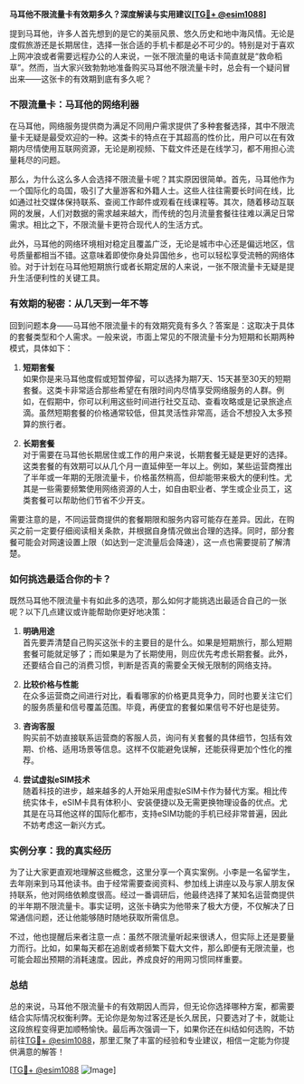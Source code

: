 **马耳他不限流量卡有效期多久？深度解读与实用建议[[TG💪+ @esim1088](https://t.me/s/esim1088)]**

提到马耳他，许多人首先想到的是它的美丽风景、悠久历史和地中海风情。无论是度假旅游还是长期居住，选择一张合适的手机卡都是必不可少的。特别是对于喜欢上网冲浪或者需要远程办公的人来说，一张不限流量的电话卡简直就是“救命稻草”。然而，当大家兴致勃勃地准备购买马耳他不限流量卡时，总会有一个疑问冒出来——这张卡的有效期到底有多久呢？

### 不限流量卡：马耳他的网络利器

在马耳他，网络服务提供商为满足不同用户需求提供了多种套餐选择，其中不限流量卡无疑是最受欢迎的一种。这类卡的特点在于其超高的性价比，用户可以在有效期内尽情使用互联网资源，无论是刷视频、下载文件还是在线学习，都不用担心流量耗尽的问题。

那么，为什么这么多人会选择不限流量卡呢？其实原因很简单。首先，马耳他作为一个国际化的岛国，吸引了大量游客和外籍人士。这些人往往需要长时间在线，比如通过社交媒体保持联系、查阅工作邮件或观看在线课程等。其次，随着移动互联网的发展，人们对数据的需求越来越大，而传统的包月流量套餐往往难以满足日常需求。相比之下，不限流量卡更符合现代人的生活方式。

此外，马耳他的网络环境相对稳定且覆盖广泛，无论是城市中心还是偏远地区，信号质量都相当不错。这意味着即使你身处异国他乡，也可以轻松享受流畅的网络体验。对于计划在马耳他短期旅行或者长期定居的人来说，一张不限流量卡无疑是提升生活便利性的关键工具。

### 有效期的秘密：从几天到一年不等

回到问题本身——马耳他不限流量卡的有效期究竟有多久？答案是：这取决于具体的套餐类型和个人需求。一般来说，市面上常见的不限流量卡分为短期和长期两种模式，具体如下：

1. **短期套餐**  
   如果你是来马耳他度假或短暂停留，可以选择为期7天、15天甚至30天的短期套餐。这类卡非常适合那些希望在有限时间内尽情享受网络服务的人群。例如，在假期中，你可以利用这些时间进行社交互动、查看攻略或是记录旅途点滴。虽然短期套餐的价格通常较低，但其灵活性非常高，适合不想投入太多预算的旅行者。

2. **长期套餐**  
   对于需要在马耳他长期居住或工作的用户来说，长期套餐无疑是更好的选择。这类套餐的有效期可以从几个月一直延伸至一年以上。例如，某些运营商推出了半年或一年期的无限流量卡，价格虽然稍高，但却能带来极大的便利性。尤其是一些需要频繁使用网络资源的人士，如自由职业者、学生或企业员工，这类套餐可以帮助他们节省不少开支。

需要注意的是，不同运营商提供的套餐期限和服务内容可能存在差异。因此，在购买之前一定要仔细阅读相关条款，并根据自身情况做出合理的选择。同时，部分套餐可能会对网速设置上限（如达到一定流量后会降速），这一点也需要提前了解清楚。

### 如何挑选最适合你的卡？

既然马耳他不限流量卡有如此多的选项，那么如何才能挑选出最适合自己的一张呢？以下几点建议或许能帮助你更好地决策：

1. **明确用途**  
   首先要弄清楚自己购买这张卡的主要目的是什么。如果是短期旅行，那么短期套餐可能就足够了；而如果是为了长期使用，则应优先考虑长期套餐。此外，还要结合自己的消费习惯，判断是否真的需要全天候无限制的网络支持。

2. **比较价格与性能**  
   在众多运营商之间进行对比，看看哪家的价格更具竞争力，同时也要关注它们的服务质量和信号覆盖范围。毕竟，再便宜的套餐如果信号不好也是徒劳。

3. **咨询客服**  
   购买前不妨直接联系运营商的客服人员，询问有关套餐的具体细节，包括有效期、价格、适用场景等信息。这样不仅能避免误解，还能获得更加个性化的推荐。

4. **尝试虚拟eSIM技术**  
   随着科技的进步，越来越多的人开始采用虚拟eSIM卡作为替代方案。相比传统实体卡，eSIM卡具有体积小、安装便捷以及无需更换物理设备的优点。尤其是在马耳他这样的国际化都市，支持eSIM功能的手机已经非常普遍，因此不妨考虑这一新兴方式。

### 实例分享：我的真实经历

为了让大家更直观地理解这些概念，这里分享一个真实案例。小李是一名留学生，去年刚来到马耳他读书。由于经常需要查阅资料、参加线上讲座以及与家人朋友保持联系，他对网络依赖度很高。经过一番调研后，他最终选择了某知名运营商提供的半年期不限流量卡。事实证明，这张卡确实为他带来了极大方便，不仅解决了日常通信问题，还让他能够随时随地获取所需信息。

不过，他也提醒后来者注意一点：虽然不限流量听起来很诱人，但实际上还是要量力而行。比如，如果每天都在追剧或者频繁下载大文件，那么即便有无限流量，也可能会超出预期的消耗速度。因此，养成良好的用网习惯同样重要。

### 总结

总的来说，马耳他不限流量卡的有效期因人而异，但无论你选择哪种方案，都需要结合实际情况权衡利弊。无论你是匆匆过客还是长久居民，只要选对了卡，就能让这段旅程变得更加顺畅愉快。最后再次强调一下，如果你还在纠结如何选购，不妨前往[TG💪+ @esim1088](https://t.me/s/esim1088)，那里汇聚了丰富的经验和专业建议，相信一定能为你提供满意的解答！

[[TG💪+ @esim1088](https://t.me/s/esim1088) ![Image](https://i.postimg.cc/4NQfJmqS/Snipaste-2025-05-13-00-14-12.png)]